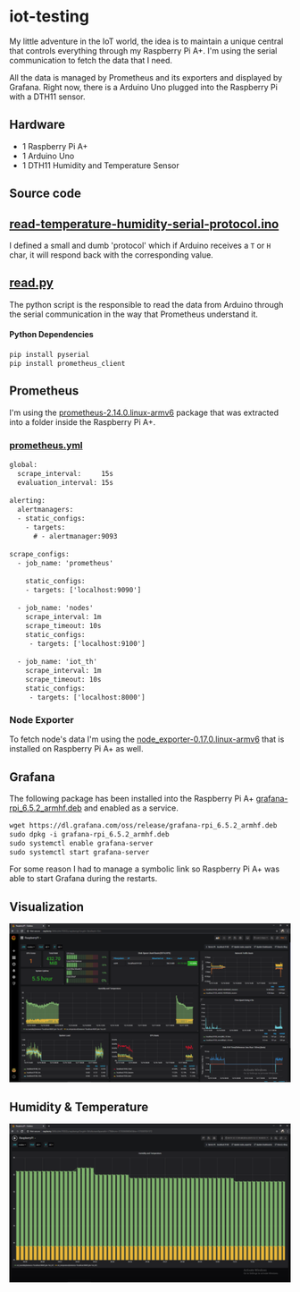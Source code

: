 # iot-testing
My little adventure in the IoT world, the idea is to maintain a unique central that controls everything through my Raspberry Pi A+. I'm using the serial communication to fetch the data that I need.

All the data is managed by Prometheus and its exporters and displayed by Grafana. Right now, there is a Arduino Uno plugged into the Raspberry Pi with a DTH11 sensor.

## Hardware
* 1 Raspberry Pi A+
* 1 Arduino Uno
* 1 DTH11 Humidity and Temperature Sensor

## Source code
## [read-temperature-humidity-serial-protocol.ino](read-temperature-humidity-serial-protocol.ino) 

I defined a small and dumb 'protocol' which if Arduino receives a `T` or `H` char, it will respond back with the corresponding value.

## [read.py](read.py)

The python script is the responsible to read the data from Arduino through the serial communication in the way that Prometheus understand it.

#### Python Dependencies
```
pip install pyserial
pip install prometheus_client
```

## Prometheus
I'm using the [prometheus-2.14.0.linux-armv6](https://github.com/prometheus/prometheus/releases/download/v2.14.0/prometheus-2.14.0.linux-armv6.tar.gz) package that was extracted into a folder inside the Raspberry Pi A+.

### [prometheus.yml](prometheus.yml)
```
global:
  scrape_interval:     15s
  evaluation_interval: 15s

alerting:
  alertmanagers:
  - static_configs:
    - targets:
      # - alertmanager:9093

scrape_configs:
  - job_name: 'prometheus'

    static_configs:
    - targets: ['localhost:9090']

  - job_name: 'nodes'
    scrape_interval: 1m
    scrape_timeout: 10s
    static_configs:
     - targets: ['localhost:9100']

  - job_name: 'iot_th'
    scrape_interval: 1m
    scrape_timeout: 10s
    static_configs:
     - targets: ['localhost:8000']
```

### Node Exporter
To fetch node's data I'm using the [node_exporter-0.17.0.linux-armv6](https://github.com/prometheus/node_exporter/releases/download/v0.17.0/node_exporter-0.17.0.linux-armv6.tar.gz) that is installed on Raspberry Pi A+ as well.

## Grafana
The following package has been installed into the Raspberry Pi A+ [grafana-rpi_6.5.2_armhf.deb](https://dl.grafana.com/oss/release/grafana-rpi_6.5.2_armhf.deb) and enabled as a service.

```
wget https://dl.grafana.com/oss/release/grafana-rpi_6.5.2_armhf.deb
sudo dpkg -i grafana-rpi_6.5.2_armhf.deb
sudo systemctl enable grafana-server
sudo systemctl start grafana-server
```

For some reason I had to manage a symbolic link so Raspberry Pi A+ was able to start Grafana during the restarts.

## Visualization
![](2019-12-17-15-35-03.png)

## Humidity & Temperature
![](2019-12-17-15-36-15.png)
